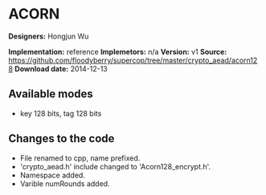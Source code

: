 # ACORN

**Designers:** Hongjun Wu

**Implementation:** reference
**Implemetors:** n/a
**Version:** v1
**Source:** https://github.com/floodyberry/supercop/tree/master/crypto_aead/acorn128
**Download date:** 2014-12-13

## Available modes

* key 128 bits, tag 128 bits

## Changes to the code

* File renamed to cpp, name prefixed.
* 'crypto_aead.h' include changed to 'Acorn128_encrypt.h'.
* Namespace added.
* Varible numRounds added.
